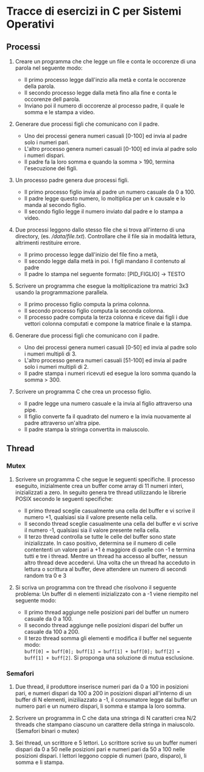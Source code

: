 # Tracce di esercizi in C per Sistemi Operativi

## Processi

1. Creare un programma che che legge un file e conta le occorenze di una parola nel seguente modo:
    - Il primo processo legge dall'inzio alla metà e conta le occorenze della parola.
    - Il secondo processo legge dalla metà fino alla fine e conta le occorenze dell parola.
    - Inviano poi il numero di occorenze al processo padre, il quale le somma e le stampa a video.

2. Generare due processi figli che comunicano con il padre. 
    - Uno dei processi genera numeri casuali [0-100] ed invia al padre solo i numeri pari. 
    - L'altro processo genera numeri casuali [0-100] ed invia al padre solo i numeri dispari. 
    - Il padre fa la loro somma e quando la somma > 190, termina l'esecuzione dei figli.

3. Un processo padre genera due processi figli. 
    - Il primo processo figlio invia al padre un numero casuale da 0 a 100. 
    - Il padre legge questo numero, lo moltiplica per un k causale e lo manda al secondo figlio.
    - Il secondo figlio legge il numero inviato dal padre e lo stampa a video.

4. Due processi leggono dallo stesso file che si trova all'interno di una directory, (es. */data/file.txt*).
Controllare che il file sia in modalità lettura, altrimenti restituire errore. 
    - Il primo processo legge dall'inizio del file fino a metà, 
    - Il secondo legge dalla metà in poi. I figli mandano il contenuto al padre
    - Il padre lo stampa nel seguente formato: [PID_FIGLIO] -> TESTO

5. Scrivere un programma che esegue la moltiplicazione tra matrici 3x3 usando la programmazione parallela.
    - Il primo processo figlio computa la prima colonna.
    - Il secondo processo figlio computa la seconda colonna.
    - Il processo padre computa la terza colonna e riceve dai figli i due vettori colonna computati e compone la matrice finale e la stampa.

6. Generare due processi figli che comunicano con il padre. 
    - Uno dei processi genera numeri casuali [0-50] ed invia al padre solo i numeri multipli di 3. 
    - L'altro processo genera numeri casuali [51-100] ed invia al padre solo i numeri multipli di 2.
    - Il padre stampa i numeri ricevuti ed esegue la loro somma quando la somma > 300. 

7. Scrivere un programma C che crea un processo figlio.
    - Il padre legge una numero casuale e la invia al figlio attraverso una pipe.
    - Il figlio converte fa il quadrato del numero e la invia nuovamente al padre attraverso un'altra pipe.
    - Il padre stampa la stringa convertita in maiuscolo.


## Thread

### Mutex

1. Scrivere un programma C che segue le seguenti specifiche.
Il processo eseguito, inizialmente crea un buffer come array di 11 numeri interi, inizializzati a zero.
In seguito genera tre thread utilizzando le librerie POSIX secondo le seguenti specifiche:
    - Il primo thread sceglie casualmente una cella del buffer e vi scrive il numero +1, qualsiasi sia il valore presente nella cella.
    - Il secondo thread sceglie casualmente una cella del buffer e vi scrive il numero -1, qualsiasi sia il valore presente nella cella.
    - Il terzo thread controlla se tutte le celle del buffer sono state inizializzate.
In caso positivo, determina se il numero di celle contententi un valore pari a +1 è maggiore di quelle con -1 e termina tutti e tre i thread.
Mentre un thread ha accesso al buffer, nessun altro thread deve accedervi.
Una volta che un thread ha acceduto in lettura o scrittura al buffer, deve attendere un numero di secondi random tra 0 e 3

2. Si scriva un programma con tre thread che risolvono il seguente problema:
Un buffer di n elementi inizializzato con a -1 viene riempito nel seguente modo:
    - Il primo thread aggiunge nelle posizioni pari del buffer un numero casuale da 0 a 100.
    - Il secondo thread aggiunge nelle posizioni dispari del buffer un casuale da 100 a 200.
    - Il terzo thread somma gli elementi e modifica il buffer nel seguente modo:  
    `buff[0] = buff[0]; buff[1] = buff[1] + buff[0]; buff[2] = buff[1] + buff[2]`.
Si proponga una soluzione di mutua esclusione.

### Semafori

1. Due thread, il produttore inserisce numeri pari da 0 a 100 in posizioni pari, e numeri dispari da 100 a 200 in posizioni dispari all'interno di un buffer di N elementi,
iniziliazzato a -1, il consumatore legge dal buffer un numero pari e un numero dispari, li somma e stampa la loro somma.

2. Scrivere un programma in C che data una stringa di N caratteri crea N/2 threads che stampano ciascuno un carattere della stringa in maiuscolo. (Semafori binari o mutex) 

3. Sei thread, un scrittore e 5 lettori. Lo scrittore scrive su un buffer numeri dispari da 0 a 50 nelle posizioni pari e numeri pari da 50 a 100 nelle posizioni dispari. I lettori 
leggono coppie di numeri (paro, disparo), li somma e li stampa.
